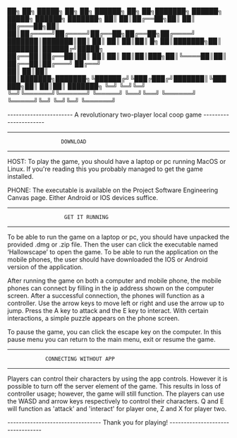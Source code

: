 ██╗  ██╗ █████╗ ██╗     ██╗      ██████╗ ██╗    ██╗███████╗ ██████╗ █████╗ ██████╗ ███████╗
██║  ██║██╔══██╗██║     ██║     ██╔═══██╗██║    ██║██╔════╝██╔════╝██╔══██╗██╔══██╗██╔════╝
███████║███████║██║     ██║     ██║   ██║██║ █╗ ██║███████╗██║     ███████║██████╔╝█████╗  
██╔══██║██╔══██║██║     ██║     ██║   ██║██║███╗██║╚════██║██║     ██╔══██║██╔═══╝ ██╔══╝  
██║  ██║██║  ██║███████╗███████╗╚██████╔╝╚███╔███╔╝███████║╚██████╗██║  ██║██║     ███████╗
╚═╝  ╚═╝╚═╝  ╚═╝╚══════╝╚══════╝ ╚═════╝  ╚══╝╚══╝ ╚══════╝ ╚═════╝╚═╝  ╚═╝╚═╝     ╚══════╝

----------------------- A revolutionary two-player local coop game ----------------------


-----------------------------------------------------------------------------------------
	   				 DOWNLOAD
-----------------------------------------------------------------------------------------

HOST: To play the game, you should have a laptop or pc running MacOS or Linux. If you're 
reading this you probably managed to get the game installed.

PHONE: The executable is available on the Project Software Engineering Canvas page.
Either Android or IOS devices suffice.



-----------------------------------------------------------------------------------------
				      GET IT RUNNING
-----------------------------------------------------------------------------------------

To be able to run the game on a laptop or pc, you should have unpacked the provided .dmg
or .zip file. Then the user can click the executable named ‘Hallowscape’ to open the game.
To be able to run the application on the mobile phones, the user should have downloaded
the IOS or Android version of the application.



After running the game on both a computer and mobile phone, the mobile phones can connect
by filling in the ip address shown on the computer screen. After a successful connection,
the phones will function as a controller. Use the arrow keys to move left or right and 
use the arrow up to jump. Press the A key to attack and the E key to interact. With 
certain interactions, a simple puzzle appears on the phone screen. 


To pause the game, you can click the escape key on the computer. In this pause menu you
can return to the main menu, exit or resume the game.


-----------------------------------------------------------------------------------------
				CONNECTING WITHOUT APP
-----------------------------------------------------------------------------------------

Players can control their characters by using the app controls. However it is possible to
turn off the server element of the game. This results in loss of controller usage;
however, the game will still function. The players can use the WASD and arrow keys
respectively to control their characters. Q and E will function as 'attack' and 'interact'
for player one, Z and X for player two.


--------------------------------- Thank you for playing! ---------------------------------
